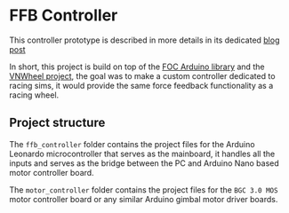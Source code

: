 # FFB Controller

This controller prototype is described in more details in its dedicated [blog post](https://www.3am.engineering/works/controller-feedback/) 

In short, this project is build on top of the [FOC Arduino library](https://github.com/simplefoc/Arduino-FOC) and the [VNWheel project](https://github.com/hoantv/VNWheel), the goal was to make a custom controller dedicated to racing sims, it would provide the same force feedback functionality as a racing wheel.

## Project structure

The `ffb_controller` folder contains the project files for the Arduino Leonardo microcontroller that serves as the mainboard, it handles all the inputs and serves as the bridge between the PC and Arduino Nano based motor controller board.

The `motor_controller` folder contains the project files for the `BGC 3.0 MOS` motor controller board or any similar Arduino gimbal motor driver boards.
